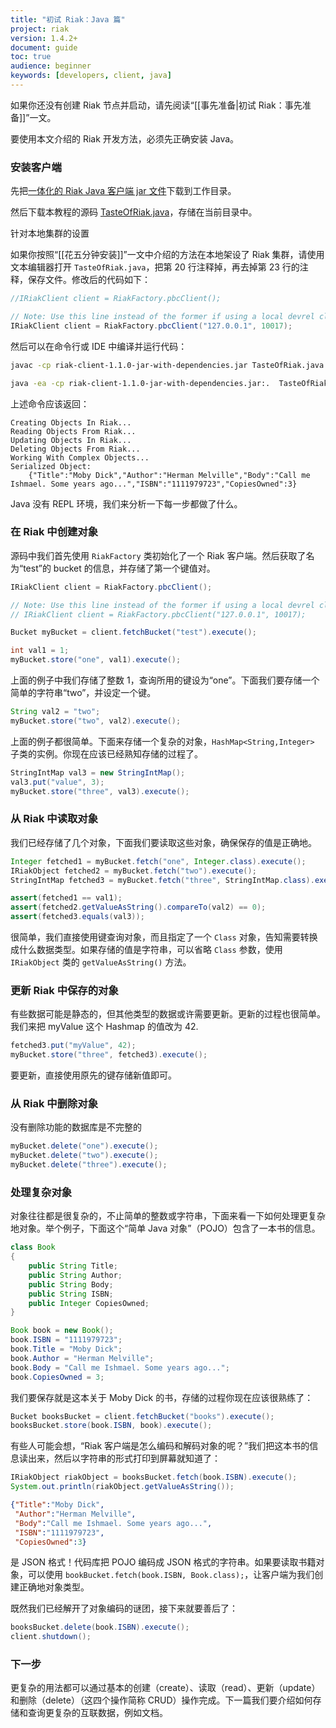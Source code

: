 ```yaml
---
title: "初试 Riak：Java 篇"
project: riak
version: 1.4.2+
document: guide
toc: true
audience: beginner
keywords: [developers, client, java]
---
```


如果你还没有创建 Riak 节点并启动，请先阅读“[[事先准备|初试 Riak：事先准备]]”一文。

要使用本文介绍的 Riak 开发方法，必须先正确安装 Java。

### 安装客户端

先把[一体化的 Riak Java 客户端 jar 文件](http://riak-java-client.s3.amazonaws.com/riak-client-1.1.1-jar-with-dependencies.jar)下载到工作目录。

然后下载本教程的源码 [TasteOfRiak.java](https://github.com/basho/basho_docs/raw/master/source/data/TasteOfRiak.java)，存储在当前目录中。

<div class="note">
<div class="title">针对本地集群的设置</div>

如果你按照“[[花五分钟安装]]”一文中介绍的方法在本地架设了 Riak 集群，请使用文本编辑器打开 `TasteOfRiak.java`，把第 20 行注释掉，再去掉第 23 行的注释，保存文件。修改后的代码如下：

```java
//IRiakClient client = RiakFactory.pbcClient();

// Note: Use this line instead of the former if using a local devrel cluster
IRiakClient client = RiakFactory.pbcClient("127.0.0.1", 10017);
```

</div>

然后可以在命令行或 IDE 中编译并运行代码：

```bash
javac -cp riak-client-1.1.0-jar-with-dependencies.jar TasteOfRiak.java

java -ea -cp riak-client-1.1.0-jar-with-dependencies.jar:.  TasteOfRiak
```

上述命令应该返回：

```text
Creating Objects In Riak...
Reading Objects From Riak...
Updating Objects In Riak...
Deleting Objects From Riak...
Working With Complex Objects...
Serialized Object:
	{"Title":"Moby Dick","Author":"Herman Melville","Body":"Call me Ishmael. Some years ago...","ISBN":"1111979723","CopiesOwned":3}
```

Java 没有 REPL 环境，我们来分析一下每一步都做了什么。

### 在 Riak 中创建对象

源码中我们首先使用 `RiakFactory` 类初始化了一个 Riak 客户端。然后获取了名为“test”的 bucket 的信息，并存储了第一个键值对。

```java
IRiakClient client = RiakFactory.pbcClient();

// Note: Use this line instead of the former if using a local devrel cluster
// IRiakClient client = RiakFactory.pbcClient("127.0.0.1", 10017);

Bucket myBucket = client.fetchBucket("test").execute();

int val1 = 1;
myBucket.store("one", val1).execute();
```

上面的例子中我们存储了整数 1，查询所用的键设为“one”。下面我们要存储一个简单的字符串“two”，并设定一个键。

```java
String val2 = "two";
myBucket.store("two", val2).execute();
```

上面的例子都很简单。下面来存储一个复杂的对象，`HashMap<String,Integer>` 子类的实例。你现在应该已经熟知存储的过程了。

```java
StringIntMap val3 = new StringIntMap();
val3.put("value", 3);
myBucket.store("three", val3).execute();
```

### 从 Riak 中读取对象

我们已经存储了几个对象，下面我们要读取这些对象，确保保存的值是正确地。

```java
Integer fetched1 = myBucket.fetch("one", Integer.class).execute();
IRiakObject fetched2 = myBucket.fetch("two").execute();
StringIntMap fetched3 = myBucket.fetch("three", StringIntMap.class).execute();

assert(fetched1 == val1);
assert(fetched2.getValueAsString().compareTo(val2) == 0);
assert(fetched3.equals(val3));
```

很简单，我们直接使用键查询对象，而且指定了一个 `Class` 对象，告知需要转换成什么数据类型。如果存储的值是字符串，可以省略 `Class` 参数，使用 `IRiakObject` 类的 `getValueAsString()` 方法。

### 更新 Riak 中保存的对象

有些数据可能是静态的，但其他类型的数据或许需要更新。更新的过程也很简单。我们来把 myValue 这个 Hashmap 的值改为 42.

```java
fetched3.put("myValue", 42);
myBucket.store("three", fetched3).execute();
```

要更新，直接使用原先的键存储新值即可。

### 从 Riak 中删除对象

没有删除功能的数据库是不完整的

```java
myBucket.delete("one").execute();
myBucket.delete("two").execute();
myBucket.delete("three").execute();
```

### 处理复杂对象

对象往往都是很复杂的，不止简单的整数或字符串，下面来看一下如何处理更复杂地对象。举个例子，下面这个“简单 Java 对象”（POJO）包含了一本书的信息。

```java
class Book
{
    public String Title;
    public String Author;
    public String Body;
    public String ISBN;
    public Integer CopiesOwned;
}

Book book = new Book();
book.ISBN = "1111979723";
book.Title = "Moby Dick";
book.Author = "Herman Melville";
book.Body = "Call me Ishmael. Some years ago...";
book.CopiesOwned = 3;
```

我们要保存就是这本关于 Moby Dick 的书，存储的过程你现在应该很熟练了：

```java
Bucket booksBucket = client.fetchBucket("books").execute();
booksBucket.store(book.ISBN, book).execute();
```

有些人可能会想，“Riak 客户端是怎么编码和解码对象的呢？”我们把这本书的信息读出来，然后以字符串的形式打印到屏幕就知道了：

```java
IRiakObject riakObject = booksBucket.fetch(book.ISBN).execute();
System.out.println(riakObject.getValueAsString());
```

```json
{"Title":"Moby Dick",
 "Author":"Herman Melville",
 "Body":"Call me Ishmael. Some years ago...",
 "ISBN":"1111979723",
 "CopiesOwned":3}
```

是 JSON 格式！代码库把 POJO 编码成 JSON 格式的字符串。如果要读取书籍对象，可以使用 `bookBucket.fetch(book.ISBN, Book.class);`，让客户端为我们创建正确地对象类型。

既然我们已经解开了对象编码的谜团，接下来就要善后了：

```java
booksBucket.delete(book.ISBN).execute();
client.shutdown();
```

### 下一步

更复杂的用法都可以通过基本的创建（create）、读取（read）、更新（update）和删除（delete）（这四个操作简称 CRUD）操作完成。下一篇我们要介绍如何存储和查询更复杂的互联数据，例如文档。
